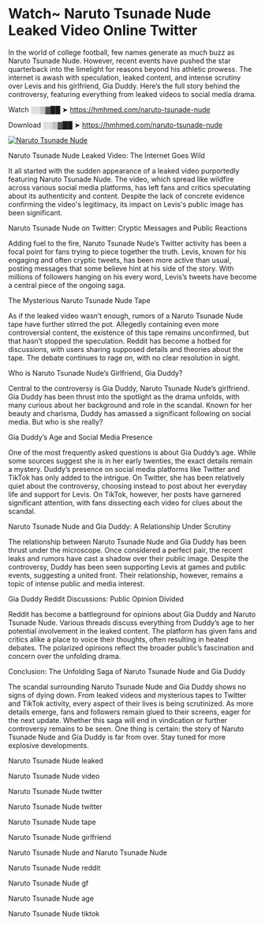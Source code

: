 # Watch~ Naruto Tsunade Nude Leaked Video Online Twitter

In the world of college football, few names generate as much buzz as Naruto Tsunade Nude. However, recent events have pushed the star quarterback into the limelight for reasons beyond his athletic prowess. The internet is awash with speculation, leaked content, and intense scrutiny over Levis and his girlfriend, Gia Duddy. Here’s the full story behind the controversy, featuring everything from leaked videos to social media drama.

Watch ░░▒▓██ ➤ https://hmhmed.com/naruto-tsunade-nude

Download ░░▒▓██ ➤ https://hmhmed.com/naruto-tsunade-nude

[![Naruto Tsunade Nude](https://i.imgur.com/dJHk4Zq.gif)](https://hmhmed.com/naruto-tsunade-nude)

Naruto Tsunade Nude Leaked Video: The Internet Goes Wild

It all started with the sudden appearance of a leaked video purportedly featuring Naruto Tsunade Nude. The video, which spread like wildfire across various social media platforms, has left fans and critics speculating about its authenticity and content. Despite the lack of concrete evidence confirming the video's legitimacy, its impact on Levis's public image has been significant.

Naruto Tsunade Nude on Twitter: Cryptic Messages and Public Reactions

Adding fuel to the fire, Naruto Tsunade Nude’s Twitter activity has been a focal point for fans trying to piece together the truth. Levis, known for his engaging and often cryptic tweets, has been more active than usual, posting messages that some believe hint at his side of the story. With millions of followers hanging on his every word, Levis’s tweets have become a central piece of the ongoing saga.

The Mysterious Naruto Tsunade Nude Tape

As if the leaked video wasn’t enough, rumors of a Naruto Tsunade Nude tape have further stirred the pot. Allegedly containing even more controversial content, the existence of this tape remains unconfirmed, but that hasn’t stopped the speculation. Reddit has become a hotbed for discussions, with users sharing supposed details and theories about the tape. The debate continues to rage on, with no clear resolution in sight.

Who is Naruto Tsunade Nude’s Girlfriend, Gia Duddy?

Central to the controversy is Gia Duddy, Naruto Tsunade Nude’s girlfriend. Gia Duddy has been thrust into the spotlight as the drama unfolds, with many curious about her background and role in the scandal. Known for her beauty and charisma, Duddy has amassed a significant following on social media. But who is she really?

Gia Duddy’s Age and Social Media Presence

One of the most frequently asked questions is about Gia Duddy’s age. While some sources suggest she is in her early twenties, the exact details remain a mystery. Duddy’s presence on social media platforms like Twitter and TikTok has only added to the intrigue. On Twitter, she has been relatively quiet about the controversy, choosing instead to post about her everyday life and support for Levis. On TikTok, however, her posts have garnered significant attention, with fans dissecting each video for clues about the scandal.

Naruto Tsunade Nude and Gia Duddy: A Relationship Under Scrutiny

The relationship between Naruto Tsunade Nude and Gia Duddy has been thrust under the microscope. Once considered a perfect pair, the recent leaks and rumors have cast a shadow over their public image. Despite the controversy, Duddy has been seen supporting Levis at games and public events, suggesting a united front. Their relationship, however, remains a topic of intense public and media interest.

Gia Duddy Reddit Discussions: Public Opinion Divided

Reddit has become a battleground for opinions about Gia Duddy and Naruto Tsunade Nude. Various threads discuss everything from Duddy’s age to her potential involvement in the leaked content. The platform has given fans and critics alike a place to voice their thoughts, often resulting in heated debates. The polarized opinions reflect the broader public’s fascination and concern over the unfolding drama.

Conclusion: The Unfolding Saga of Naruto Tsunade Nude and Gia Duddy

The scandal surrounding Naruto Tsunade Nude and Gia Duddy shows no signs of dying down. From leaked videos and mysterious tapes to Twitter and TikTok activity, every aspect of their lives is being scrutinized. As more details emerge, fans and followers remain glued to their screens, eager for the next update. Whether this saga will end in vindication or further controversy remains to be seen. One thing is certain: the story of Naruto Tsunade Nude and Gia Duddy is far from over. Stay tuned for more explosive developments.

Naruto Tsunade Nude leaked

Naruto Tsunade Nude video

Naruto Tsunade Nude twitter

Naruto Tsunade Nude twitter

Naruto Tsunade Nude tape

Naruto Tsunade Nude girlfriend

Naruto Tsunade Nude and Naruto Tsunade Nude

Naruto Tsunade Nude reddit

Naruto Tsunade Nude gf

Naruto Tsunade Nude age

Naruto Tsunade Nude tiktok